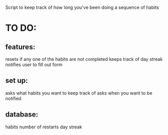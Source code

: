 Script to keep track of how long you've been doing a sequence of habits


# TO DO:
## features:
resets if any one of the habits are not completed
keeps track of day streak
notifies user to fill out form

## set up:
asks what habits you want to keep track of
asks when you want to be notified

## database:
habits
number of restarts
day streak